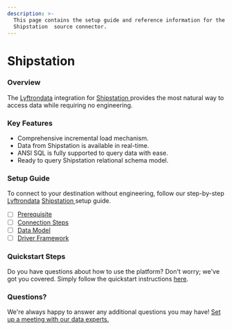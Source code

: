 ```yaml
---
description: >-
  This page contains the setup guide and reference information for the
  Shipstation  source connector.
---
```


# Shipstation

### Overview

The [Lyftrondata](https://www.lyftrondata.com/) integration for [Shipstation ](None/)provides the most natural way to access data while requiring no engineering.

### Key Features

* Comprehensive incremental load mechanism.
* Data from Shipstation is available in real-time.
* ANSI SQL is fully supported to query data with ease.
* Ready to query Shipstation relational schema model.

### Setup Guide

To connect to your destination without engineering, follow our step-by-step [Lyftrondata](https://www.lyftrondata.com/) [Shipstation ](None/)setup guide.

* [ ] [Prerequisite](prerequisite.md)
* [ ] [Connection Steps](connection-steps.md)
* [ ] [Data Model](data-model/erd.md)
* [ ] [Driver Framework](driver-framework/)

### Quickstart Steps

Do you have questions about how to use the platform? Don't worry; we've got you covered. Simply follow the quickstart instructions [here](../../).

### Questions? <a href="#questions" id="questions"></a>

We're always happy to answer any additional questions you may have! [Set up a meeting with our data experts.](https://www.lyftrondata.com/book-a-meeting/)
